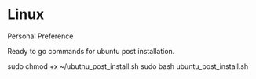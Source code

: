 # Linux
Personal Preference

Ready to go commands for ubuntu post installation.

sudo chmod +x ~/ubutnu_post_install.sh
sudo bash ubuntu_post_install.sh
